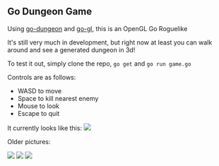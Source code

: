 ## Go Dungeon Game

Using [go-dungeon](https://github.com/Meshiest/go-dungeon) and [go-gl](https://github.com/go-gl/gl), this is an OpenGL Go Roguelike

It's still very much in development, but right now at least you can walk around and see a generated dungeon in 3d!

To test it out, simply clone the repo, `go get` and `go run game.go`

Controls are as follows:

* WASD to move
* Space to kill nearest enemy
* Mouse to look
* Escape to quit

It currently looks like this: 
![](http://i.imgur.com/6WGedCJ.png)

Older pictures:

![](http://i.imgur.com/pqYBQjQ.png)
![](http://i.imgur.com/7koWbWq.png)
![](http://i.imgur.com/yxEU9KC.png)